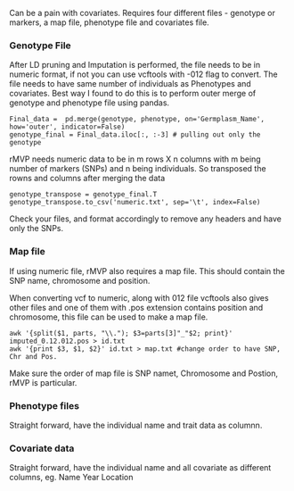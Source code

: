 Can be a pain with covariates. Requires four different files - genotype or markers, a map file, phenotype file and covariates file.

### Genotype File

After LD pruning and Imputation is performed, the file needs to be in numeric format, if not you can use vcftools with -012 flag to convert. The file needs to have same number of individuals as Phenotypes and covariates. Best way I found to do this is to perform outer merge of genotype and phenotype file using pandas. 

``` 
Final_data =  pd.merge(genotype, phenotype, on='Germplasm_Name', how='outer', indicator=False)
genotype_final = Final_data.iloc[:, :-3] # pulling out only the genotype
```
rMVP needs numeric data to be in m rows X n columns with m being number of markers (SNPs) and n being individuals. So transposed the rowns and columns after merging the data
```
genotype_transpose = genotype_final.T 
genotype_transpose.to_csv('numeric.txt', sep='\t', index=False)
```
Check your files, and format accordingly to remove any headers and have only the SNPs.

### Map file
If using numeric file, rMVP also requires a map file. This should contain the SNP name, chromosome and position. 

When converting vcf to numeric, along with 012 file vcftools also gives other files and one of them with .pos extension contains position and chromosome, this file can be used to make a map file. 
```
awk '{split($1, parts, "\\."); $3=parts[3]"_"$2; print}' imputed_0.12.012.pos > id.txt
awk '{print $3, $1, $2}' id.txt > map.txt #change order to have SNP, Chr and Pos.
```
Make sure the order of map file is SNP namet, Chromosome and Postion, rMVP is particular. 

### Phenotype files

Straight forward, have the individual name and trait data as columnn. 

### Covariate data

Straight forward, have the individual name and all covariate as different columns, eg. Name Year Location
